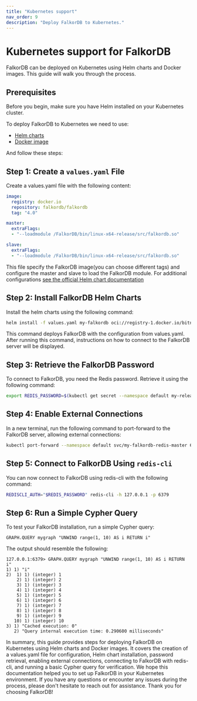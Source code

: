 ```yaml
---
title: "Kubernetes support"
nav_order: 9
description: "Deploy FalkorDB to Kubernetes."
---
```


# Kubernetes support for FalkorDB

FalkorDB can be deployed on Kubernetes using Helm charts and Docker images. This guide will walk you through the process.

## Prerequisites

Before you begin, make sure you have Helm installed on your Kubernetes cluster.

To deploy FalkorDB to Kubernetes we need to use:

* [Helm charts](https://bitnami.com/stack/redis/helm)
* [Docker image](https://hub.docker.com/r/falkordb/falkordb)

And follow these steps:

## Step 1: Create a `values.yaml` File

Create a values.yaml file with the following content:

```yaml
image:
  registry: docker.io
  repository: falkordb/falkordb
  tag: "4.0"

master:
  extraFlags:
  - "--loadmodule /FalkorDB/bin/linux-x64-release/src/falkordb.so"

slave:
  extraFlags:
  - "--loadmodule /FalkorDB/bin/linux-x64-release/src/falkordb.so"
```
This file specify the FalkorDB image(you can choose different tags)
and configure the master and slave to load the FalkorDB module.
For additional configurations [see the official Helm chart documentation](https://github.com/bitnami/charts/blob/main/bitnami/redis/values.yaml)

## Step 2: Install FalkorDB Helm Charts
Install the helm charts using the following command:

```bash
helm install -f values.yaml my-falkordb oci://registry-1.docker.io/bitnamicharts/redis
```

This command deploys FalkorDB with the configuration from values.yaml.
After running this command, instructions on how to connect to the FalkorDB server will be displayed.

## Step 3: Retrieve the FalkorDB Password

To connect to FalkorDB, you need the Redis password. Retrieve it using the following command:

```bash
export REDIS_PASSWORD=$(kubectl get secret --namespace default my-release-redis -o jsonpath="{.data.redis-password}" | base64 -d)
```

## Step 4: Enable External Connections

In a new terminal, run the following command to port-forward to the FalkorDB server, allowing external connections:

```bash
kubectl port-forward --namespace default svc/my-falkordb-redis-master 6379:6379
```

## Step 5: Connect to FalkorDB Using `redis-cli`

You can now connect to FalkorDB using redis-cli with the following command:

```bash
REDISCLI_AUTH="$REDIS_PASSWORD" redis-cli -h 127.0.0.1 -p 6379
```

## Step 6: Run a Simple Cypher Query

To test your FalkorDB installation, run a simple Cypher query:

```
GRAPH.QUERY mygraph "UNWIND range(1, 10) AS i RETURN i"
```

The output should resemble the following:

```
127.0.0.1:6379> GRAPH.QUERY mygraph "UNWIND range(1, 10) AS i RETURN i"
1) 1) "i"
2)  1) 1) (integer) 1
    2) 1) (integer) 2
    3) 1) (integer) 3
    4) 1) (integer) 4
    5) 1) (integer) 5
    6) 1) (integer) 6
    7) 1) (integer) 7
    8) 1) (integer) 8
    9) 1) (integer) 9
   10) 1) (integer) 10
3) 1) "Cached execution: 0"
   2) "Query internal execution time: 0.290600 milliseconds"
```

In summary, this guide provides steps for deploying FalkorDB on Kubernetes using Helm charts and Docker images. It covers the creation of a values.yaml file for configuration, Helm chart installation, password retrieval, enabling external connections, connecting to FalkorDB with redis-cli, and running a basic Cypher query for verification. We hope this documentation helped you to set up FalkorDB in your Kubernetes environment. If you have any questions or encounter any issues during the process, please don't hesitate to reach out for assistance. Thank you for choosing FalkorDB!
